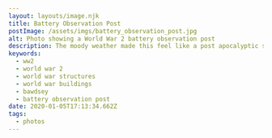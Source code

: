 ```yaml
---
layout: layouts/image.njk
title: Battery Observation Post
postImage: /assets/imgs/battery_observation_post.jpg
alt: Photo showing a World War 2 battery observation post
description: The moody weather made this feel like a post apocalyptic scene.
keywords:
  - ww2
  - world war 2
  - world war structures
  - world war buildings
  - bawdsey
  - battery observation post
date: 2020-01-05T17:13:34.662Z
tags:
  - photos
---
```


